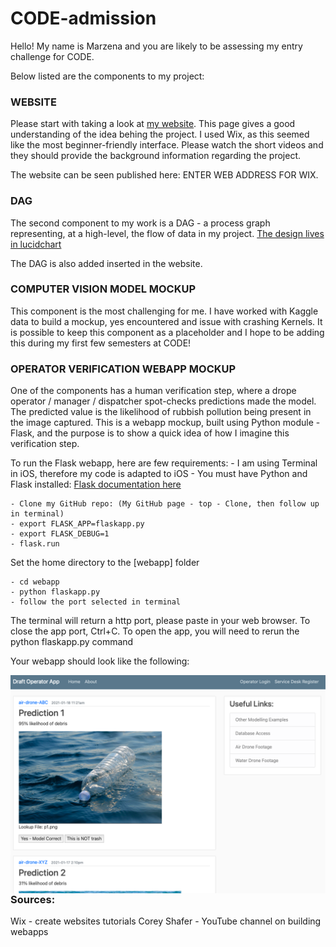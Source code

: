 # CODE-admission

Hello!
My name is Marzena and you are likely to be assessing my entry challenge for CODE.

Below listed are the components to my project:

### WEBSITE
Please start with taking a look at [my website](https://maziiw.wixsite.com/code-takeme). This page gives a good understanding of the idea behing the project. 
I used Wix, as this seemed like the most beginner-friendly interface. Please watch the short videos and they should provide the background information regarding the project.

The website can be seen published here: ENTER WEB ADDRESS FOR WIX.

### DAG
The second component to my work is a DAG - a process graph representing, at a high-level, the flow of data in my project. 
[The design lives in lucidchart](https://lucid.app/lucidchart/invitations/accept/5a5dd57a-ba2c-4b35-b729-de1df90ae760)

The DAG is also added inserted in the website.

### COMPUTER VISION MODEL MOCKUP
This component is the most challenging for me. I have worked with Kaggle data to build a mockup, yes encountered and issue with crashing Kernels. It is possible to keep this component as a placeholder and I hope to be adding this during my first few semesters at CODE!

### OPERATOR VERIFICATION WEBAPP MOCKUP
One of the components has a human verification step, where a drope operator / manager / dispatcher spot-checks predictions made the model. The predicted value is the likelihood of rubbish pollution being present in the image captured. This is a webapp mockup, built using Python module - Flask, and the purpose is to show a quick idea of how I imagine this verification step.

To run the Flask webapp, here are few requirements:
    - I am using Terminal in iOS, therefore my code is adapted to iOS
    - You must have Python and Flask installed: [Flask documentation here](https://flask.palletsprojects.com/en/1.1.x/installation/)
    
    - Clone my GitHub repo: (My GitHub page - top - Clone, then follow up in terminal)
    - export FLASK_APP=flaskapp.py
    - export FLASK_DEBUG=1
    - flask.run
 Set the home directory to the [webapp] folder
    
    - cd webapp
    - python flaskapp.py
    - follow the port selected in terminal 

 The terminal will return a http port, please paste in your web browser.
    To close the app port, Ctrl+C. To open the app, you will need to rerun the python flaskapp.py command

 Your webapp should look like the following:
 
 <img src="webapp_screenshot.png" alt="Webapp Should look Like This" style="float: left; margin-right: 10px;" />
 
 
 ### Sources:
 Wix - create websites tutorials
 Corey Shafer - YouTube channel on building webapps
